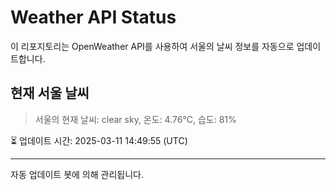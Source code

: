 
# Weather API Status

이 리포지토리는 OpenWeather API를 사용하여 서울의 날씨 정보를 자동으로 업데이트합니다.

## 현재 서울 날씨
> 서울의 현재 날씨: clear sky, 온도: 4.76°C, 습도: 81%

⏳ 업데이트 시간: 2025-03-11 14:49:55 (UTC)

---
자동 업데이트 봇에 의해 관리됩니다.
